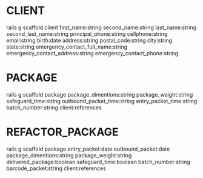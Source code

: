 # CLIENT
  rails g scaffold client first_name:string second_name:string last_name:string second_last_name:string principal_phone:string cellphone:string email:string birth:date address:string postal_code:string city:string state:string emergency_contact_full_name:string emergency_contact_address:string emergency_contact_phone:string  

# PACKAGE
  rails g scaffold package package_dimentions:string package_weight:string safeguard_time:string outbound_packet_time:string entry_packet_time:string batch_number:string client:references


# REFACTOR_PACKAGE
  rails g scaffold package entry_packet:date outbound_packet:date package_dimentions:string package_weight:string delivered_package:boolean safeguard_time:boolean batch_number:string barcode_packet:string client:references
